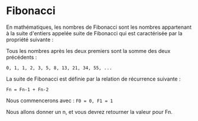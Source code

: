 # Fibonacci

En mathématiques, les nombres de Fibonacci sont les nombres appartenant à la suite d'entiers appelée suite de Fibonacci qui est caractérisée par la propriété suivante :

Tous les nombres après les deux premiers sont la somme des deux précédents :

`0, 1, 1, 2, 3, 5, 8, 13, 21, 34, 55, ...`

La suite de Fibonacci est définie par la relation de récurrence suivante :

`Fn = Fn-1 + Fn-2`

Nous commencerons avec : `F0 = 0, F1 = 1`

Nous allons donner un n, et vous devrez retourner la valeur pour Fn.